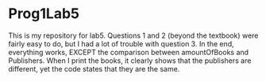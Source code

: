 # Prog1Lab5
This is my repository for lab5. Questions 1 and 2 (beyond the textbook) were fairly easy to do, but I had a lot of trouble with question 3. In the end, everything works, EXCEPT the comparison between amountOfBooks and Publishers. When I print the books, it clearly shows that the publishers are different, yet the code states that they are the same.
